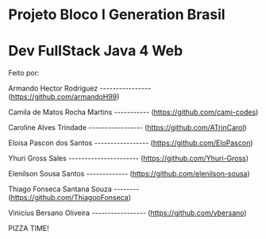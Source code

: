 # Projeto Bloco I Generation Brasil
# Dev FullStack Java 4 Web


Feito por:

Armando Hector Rodriguez ---------------- (https://github.com/armandoH99)

Camila de Matos Rocha Martins ----------- (https://github.com/cami-codes)

Caroline Alves Trindade ----------------- (https://github.com/ATrinCarol)

Eloisa Pascon dos Santos ----------------- (https://github.com/EloPascon)

Yhuri Gross Sales ---------------------- (https://github.com/Yhuri-Gross)

Elenilson Sousa Santos ------------- (https://github.com/elenilson-sousa)

Thiago Fonseca Santana Souza -------- (https://github.com/ThiagooFonseca)

Vinicius Bersano Oliveira ----------------- (https://github.com/vbersano)

PIZZA TIME!

